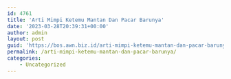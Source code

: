 ```yaml
---
id: 4761
title: 'Arti Mimpi Ketemu Mantan Dan Pacar Barunya'
date: '2023-03-28T20:39:31+00:00'
author: admin
layout: post
guid: 'https://bos.awn.biz.id/arti-mimpi-ketemu-mantan-dan-pacar-barunya/'
permalink: /arti-mimpi-ketemu-mantan-dan-pacar-barunya/
categories:
    - Uncategorized
---
```


